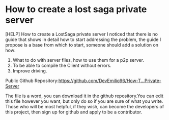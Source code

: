 # How to create a lost saga private server

[HELP] How to create a LostSaga private server
I noticed that there is no guide that shows in detail how to start addressing the problem, the guide I propose is a base from which to start, someone should add a solution on how:

1) What to do with server files, how to use them for a p2p server.
2) To be able to compile the Client without errors.
3) Improve driving.

Public Github Repository:https://github.com/DevEmilio96/How-T...Private-Server

The file is a word, you can download it in the github repository.You can edit this file however you want, but only do so if you are sure of what you write. Those who will be most helpful, if they wish, can become the developers of this project, then sign up for github and apply to be a contributor.
